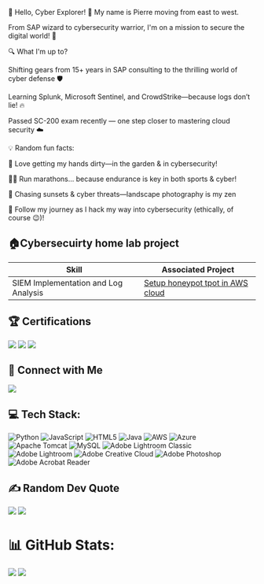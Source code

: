 👾 Hello, Cyber Explorer! 👋 My name is Pierre moving from east to west.

From SAP wizard to cybersecurity warrior, I'm on a mission to secure the digital world! 🚀


🔍 What I'm up to?

Shifting gears from 15+ years in SAP consulting to the thrilling world of cyber defense 🛡️

Learning Splunk, Microsoft Sentinel, and CrowdStrike—because logs don’t lie! 🔥

Passed SC-200 exam recently — one step closer to mastering cloud security ☁️



💡 Random fun facts:

🌱 Love getting my hands dirty—in the garden & in cybersecurity!

🏃‍♂️ Run marathons… because endurance is key in both sports & cyber!

📸 Chasing sunsets & cyber threats—landscape photography is my zen

🚀 Follow my journey as I hack my way into cybersecurity (ethically, of course 😉)! 


<div></div>
<div></div>


## 🏠Cybersecuirty home lab project

| Skill                                         | Associated Project         |
|-----------------------------------------------|----------------------------|
| SIEM Implementation and Log Analysis          | <a href="https://github.com/inspiretravel/Honeypot-tpot-in-AWS">Setup honeypot tpot in AWS cloud</a>|


## 🏆 Certifications  
<div>
<img src="https://img.shields.io/badge/-eJPTv2%20Junior%20Penetration%20Tester-FF0000?&style=for-the-badge&logo=offsec&logoColor=white" />
<img src="https://img.shields.io/badge/-AWS%20Certified%20Cloud%20Practitioner-007ACC?&style=for-the-badge&logo=amazon-aws&logoColor=white" />
<img src="https://img.shields.io/badge/-SC--200%20Microsoft%20Security%20Operations%20Analyst-5E5E5E?&style=for-the-badge&logo=microsoft&logoColor=white" />
</div>

## 🔗 Connect with Me  
<a href="https://www.linkedin.com/in/pierrebleung/" target="_blank"> <img src="https://img.shields.io/badge/-LinkedIn-0A66C2?&style=for-the-badge&logo=linkedin&logoColor=white" /></a>

## 💻 Tech Stack:
![Python](https://img.shields.io/badge/python-3670A0?style=for-the-badge&logo=python&logoColor=ffdd54) ![JavaScript](https://img.shields.io/badge/javascript-%23323330.svg?style=for-the-badge&logo=javascript&logoColor=%23F7DF1E) ![HTML5](https://img.shields.io/badge/html5-%23E34F26.svg?style=for-the-badge&logo=html5&logoColor=white) ![Java](https://img.shields.io/badge/java-%23ED8B00.svg?style=for-the-badge&logo=openjdk&logoColor=white) ![AWS](https://img.shields.io/badge/AWS-%23FF9900.svg?style=for-the-badge&logo=amazon-aws&logoColor=white) ![Azure](https://img.shields.io/badge/azure-%230072C6.svg?style=for-the-badge&logo=microsoftazure&logoColor=white) ![Apache Tomcat](https://img.shields.io/badge/apache%20tomcat-%23F8DC75.svg?style=for-the-badge&logo=apache-tomcat&logoColor=black) ![MySQL](https://img.shields.io/badge/mysql-4479A1.svg?style=for-the-badge&logo=mysql&logoColor=white) ![Adobe Lightroom Classic](https://img.shields.io/badge/Adobe%20Lightroom%20Classic-31A8FF.svg?style=for-the-badge&logo=Adobe%20Lightroom%20Classic&logoColor=white) ![Adobe Lightroom](https://img.shields.io/badge/Adobe%20Lightroom-31A8FF.svg?style=for-the-badge&logo=Adobe%20Lightroom&logoColor=white) ![Adobe Creative Cloud](https://img.shields.io/badge/Adobe%20Creative%20Cloud-DA1F26.svg?style=for-the-badge&logo=Adobe%20Creative%20Cloud&logoColor=white) ![Adobe Photoshop](https://img.shields.io/badge/adobe%20photoshop-%2331A8FF.svg?style=for-the-badge&logo=adobe%20photoshop&logoColor=white) ![Adobe Acrobat Reader](https://img.shields.io/badge/Adobe%20Acrobat%20Reader-EC1C24.svg?style=for-the-badge&logo=Adobe%20Acrobat%20Reader&logoColor=white)

## ✍️ Random Dev Quote
![](https://quotes-github-readme.vercel.app/api?type=horizontal&theme=tokyonight)
[![](https://visitcount.itsvg.in/api?id=inspiretravel&icon=0&color=0)](https://visitcount.itsvg.in)

# 📊 GitHub Stats:
![](https://github-readme-stats.vercel.app/api?username=inspiretravel&theme=tokyonight&hide_border=false&include_all_commits=true&count_private=true)
![](https://nirzak-streak-stats.vercel.app/?user=inspiretravel&theme=tokyonight&hide_border=false)

<!-- Proudly created with GPRM ( https://gprm.itsvg.in ) -->
